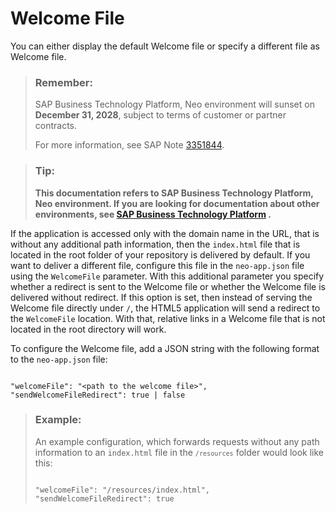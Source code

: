 <!-- loio4e9d92ea8da0400fb40849d4b7bfc560 -->

# Welcome File

You can either display the default Welcome file or specify a different file as Welcome file.

> ### Remember:  
> SAP Business Technology Platform, Neo environment will sunset on **December 31, 2028**, subject to terms of customer or partner contracts.
> 
> For more information, see SAP Note [3351844](https://me.sap.com/notes/3351844).

> ### Tip:  
> **This documentation refers to SAP Business Technology Platform, Neo environment. If you are looking for documentation about other environments, see [SAP Business Technology Platform](https://help.sap.com/docs/btp/sap-business-technology-platform/sap-business-technology-platform?version=Cloud) .**

If the application is accessed only with the domain name in the URL, that is without any additional path information, then the `index.html` file that is located in the root folder of your repository is delivered by default. If you want to deliver a different file, configure this file in the `neo-app.json` file using the `WelcomeFile` parameter. With this additional parameter you specify whether a redirect is sent to the Welcome file or whether the Welcome file is delivered without redirect. If this option is set, then instead of serving the Welcome file directly under `/`, the HTML5 application will send a redirect to the `WelcomeFile` location. With that, relative links in a Welcome file that is not located in the root directory will work.

To configure the Welcome file, add a JSON string with the following format to the `neo-app.json` file:

```

"welcomeFile": "<path to the welcome file>",
"sendWelcomeFileRedirect": true | false
```

> ### Example:  
> An example configuration, which forwards requests without any path information to an `index.html` file in the <code><code>/resources</code></code> folder would look like this:
> 
> ```
> 
> "welcomeFile": "/resources/index.html",
> "sendWelcomeFileRedirect": true
> ```


